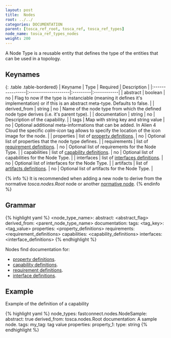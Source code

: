 ```yaml
---
layout: post
title:  Nodes
root: ../../
categories: DOCUMENTATION
parent: [tosca_ref_root, tosca_ref, tosca_ref_types]
node_name: tosca_ref_types_nodes
weight: 200
---
```


A Node Type is a reusable entity that defines the type of the entities that can be used in a topology.

## Keynames

{: .table .table-bordered}
| Keyname         | Type                | Required | Description |
|:----------------|:--------------------|:---------|:------------|
| abstract        | boolean             | no       | Flag to now if the type is instanciable (meaning it defines it's implementation) or if this is an abstract meta-type. Defaults to false. |
| derived_from    | string              | no       | Name of the node type from which the defined node type derives (i.e. it's parent type). |
| documentation   | string              | no       | Description of the capability. |
| tags            | Map with string key and string value | no       | Optional additional meta-informations that can be added. In Alien 4 Cloud the specific _calm-icon_ tag allows to specify the location of the icon image for the node. |
| properties      | list of [property definitions](tosca_concepts_types_custom_properties.html).    | no       | Optional list of properties that the node type defines. |
| requirements    | list of [requirement definitions](tosca_concepts_types_custom_requirements.html). | no       | Optional list of requirements for the Node Type. |
| capabilities    | list of [capability definitions](tosca_concepts_types_custom_capabilities.html).  | no       | Optional list of capabilities for the Node Type. |
| interfaces      | list of [interfaces definitions](tosca_concepts_types_custom_interfaces.html).  | no       | Optional list of interfaces for the Node Type. |
| artifacts       | list of [artifacts definitions](tosca_concepts_types_custom_artifacts.html).  | no       | Optional list of artifacts for the Node Type. |

{% info %}
It is recommended when adding a new node to derive from the normative _tosca.nodes.Root_ node or another [normative node](tosca_concepts_types_normative_node.html).
{% endinfo %}

## Grammar

{% highlight yaml %}
<node_type_name>:
  abstract: <abstract_flag>
  derived_from: <parent_node_type_name>
  documentation: <documentation>
  tags:
    <tag_key>: <tag_value>
  properties:
    <property_definitions>
  requirements:
    <requirement_definitions>
  capabilities:
    <capability_definitions>
  interfaces:
    <interface_definitions>
{% endhighlight %}

Nodes find documentation for:

 - [property definitions](tosca_concepts_types_custom_properties.html).
 - [capability definitions](tosca_concepts_types_custom_properties.html).
 - [requirement definitions](tosca_concepts_types_custom_properties.html).
 - [interface definitions](tosca_concepts_types_custom_properties.html).

## Example

Example of the definition of a capability

{% highlight yaml %}
node_types:
  fastconnect.nodes.NodeSample:
    abstract: true
    derived_from: tosca.nodes.Root
    documentation: A sample node.
    tags:
      my_tag: tag value
    properties:
      property_1:
        type: string
{% endhighlight %}
